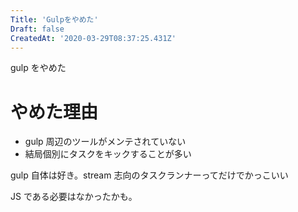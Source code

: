 ```yaml
---
Title: 'Gulpをやめた'
Draft: false
CreatedAt: '2020-03-29T08:37:25.431Z'
---
```


gulp をやめた

<!--more-->

# やめた理由

- gulp 周辺のツールがメンテされていない
- 結局個別にタスクをキックすることが多い

gulp 自体は好き。stream 志向のタスクランナーってだけでかっこいい

JS である必要はなかったかも。

